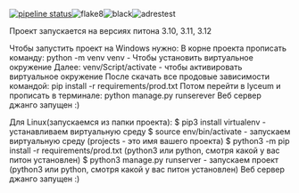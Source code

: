 [![pipeline status](https://gitlab.crja72.ru/django/2024/spring/course/students/199562-sav1ngeorgiy-course-1112/badges/main/pipeline.svg)](https://gitlab.crja72.ru/django/2024/spring/course/students/199562-sav1ngeorgiy-course-1112/-/commits/main)![flake8](https://img.shields.io/badge/flake8-passed-gray?labelColor=green&style=flat)![black](https://img.shields.io/badge/black-passed-gray?labelColor=green&style=flat)![adrestest](https://img.shields.io/badge/adrestestpassedgraylabelColor=green&style=flat)

Проект запускается на версиях питона 3.10, 3.11, 3.12

Чтобы запустить проект на Windows нужно:
В корне проекта прописать команду:
python -m venv venv - Чтобы установить виртуальное окружение
Далее:
venv/Script/activate - чтобы активировать виртуальное окружение
После скачать все продовые зависимости командой:
pip install -r requirements/prod.txt
Потом перейти в lyceum и прописать в терминале:
python manage.py runserever
Веб сервер джанго запущен :)

Для Linux(запускаемся из папки проекта):
$ pip3 install virtualenv - устанавливаем виртуальную среду
$ source env/bin/activate - запускаем виртуальную среду
(projects - это имя вашего проекта)
$ python3 -m pip install -r requirements/prod.txt
(python3 или python, смотря какой у вас питон установлен)
$ python3 manage.py runserver - запускаем проект
(python3 или python, смотря какой у вас питон установлен)
Веб сервер джанго запущен :)
